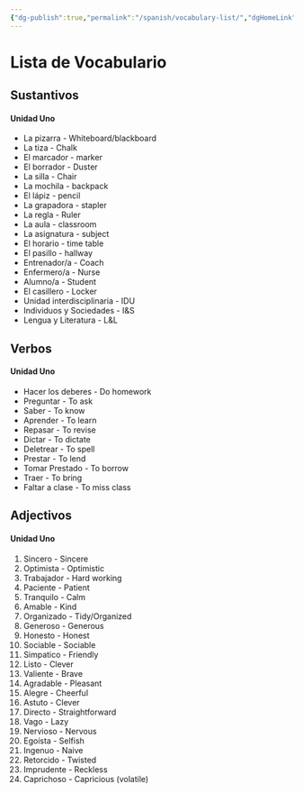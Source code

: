 ```yaml
---
{"dg-publish":true,"permalink":"/spanish/vocabulary-list/","dgHomeLink":true,"dgPassFrontmatter":true}
---
```


# Lista de Vocabulario
## Sustantivos
#### Unidad Uno
- La pizarra - Whiteboard/blackboard
- La tiza - Chalk
- El marcador - marker
- El borrador - Duster
- La silla - Chair
- La mochila - backpack
- El lápiz - pencil
- La grapadora - stapler
- La regla - Ruler
- La aula - classroom
- La asignatura - subject
- El horario - time table
- El pasillo - hallway
- Entrenador/a - Coach
- Enfermero/a - Nurse
- Alumno/a - Student
- El casillero - Locker
- Unidad interdisciplinaria - IDU
- Individuos y Sociedades - I&S
- Lengua y Literatura - L&L


## Verbos
#### Unidad Uno
- Hacer los deberes - Do homework
- Preguntar - To ask
- Saber - To know
- Aprender - To learn
- Repasar - To revise
- Dictar - To dictate
- Deletrear - To spell
- Prestar - To lend
- Tomar Prestado - To borrow
- Traer - To bring
- Faltar a clase - To miss class

## Adjectivos
#### Unidad Uno
1. Sincero - Sincere
2. Optimista - Optimistic
3. Trabajador - Hard working
4. Paciente - Patient
5. Tranquilo - Calm
6. Amable - Kind
7. Organizado - Tidy/Organized
8. Generoso - Generous
9. Honesto - Honest
10. Sociable - Sociable
11. Simpatico - Friendly
12. Listo - Clever
13. Valiente - Brave
14. Agradable - Pleasant
15. Alegre - Cheerful
16. Astuto - Clever
17. Directo - Straightforward
18. Vago - Lazy
19. Nervioso - Nervous
20. Egoísta - Selfish
21. Ingenuo - Naive
22. Retorcido - Twisted
23. Imprudente - Reckless
24. Caprichoso - Capricious (volatile)